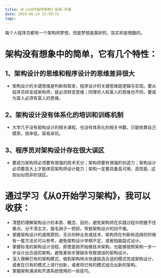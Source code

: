 ```yaml
---
title: 读《从0开始学架构》有感-开篇
date: 2018-06-24 15:50:51
tags:
---
```


每个人程序员都有一个架构师梦想，但是梦想是美好的，现实却是残酷的。

# 架构没有想象中的简单，它有几个特性：
## 1、架构设计的思维和程序设计的思维差异很大
- 架构设计的关键思维是判断和取舍，程序设计的关键思维是逻辑与实现。要从程序员转变成架构师，就必须转变思维；同理穷人和富人的思维也不同，要成为富人必须有富人的思维。

## 2、架构设计没有体系化的培训和训练机制
- 大学几乎没有架构设计的相关课程，也没有体系化的相关书籍，只能依靠自己摸索，效率低，容易采坑。

## 3、程序员对架构设计存在很大误区
- 要成为架构师必须要有很强的技术天分；架构师要有很强的创造力；架构设计必须要高大上才能体现架构师设计能力；架构一定要具备高可用、高性能...这些似似而非的误区。

# 通过学习《从0开始学习架构》，我可以收获：
- 清楚的理解架构设计的本质、概念、目的，避免架构师在实践过程中把握不住重点、分不清主次，眉毛胡子一把抓，导致架构设计的四不像。
- 掌握架构设计的通用原则，无论何种业务或技术，架构师在判断和选择的时候有一套方法论可以参考，避免架构设计举棋不定，或者拍脑袋式设计。
- 掌握标准的架构设计流程，即使是刚开始做技术架构，也能够按照架构一步一步设计出合适的架构，避免某些步骤缺失导致错误的架构设计。
- 深入理解已有的架构模式，做到架构特点快速挑选合适的模式完成架构设计，或者在已有的模式上进行创新，或者将已有的模式组合出新的架构。
- 掌握架构演进和开源系统使用的一些技巧。
